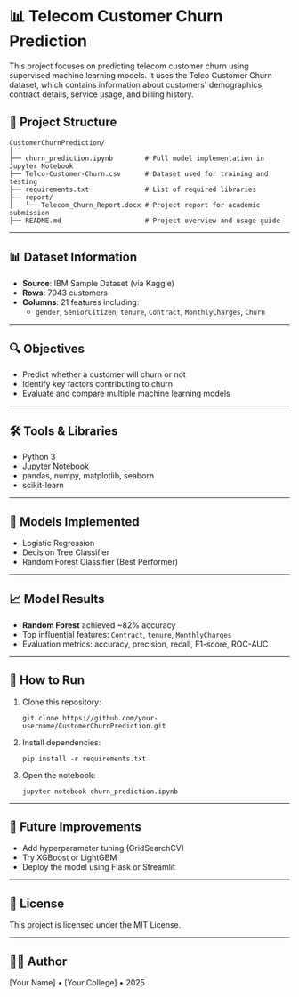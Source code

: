 # 📊 Telecom Customer Churn Prediction

This project focuses on predicting telecom customer churn using supervised machine learning models. It uses the Telco Customer Churn dataset, which contains information about customers' demographics, contract details, service usage, and billing history.

## 📁 Project Structure

```
CustomerChurnPrediction/
│
├── churn_prediction.ipynb        # Full model implementation in Jupyter Notebook
├── Telco-Customer-Churn.csv      # Dataset used for training and testing
├── requirements.txt              # List of required libraries
├── report/
│   └── Telecom_Churn_Report.docx # Project report for academic submission
├── README.md                     # Project overview and usage guide
```

---

## 📊 Dataset Information

- **Source**: IBM Sample Dataset (via Kaggle)
- **Rows**: 7043 customers
- **Columns**: 21 features including:
  - `gender`, `SeniorCitizen`, `tenure`, `Contract`, `MonthlyCharges`, `Churn`

---

## 🔍 Objectives

- Predict whether a customer will churn or not
- Identify key factors contributing to churn
- Evaluate and compare multiple machine learning models

---

## 🛠️ Tools & Libraries

- Python 3
- Jupyter Notebook
- pandas, numpy, matplotlib, seaborn
- scikit-learn

---

## 🤖 Models Implemented

- Logistic Regression
- Decision Tree Classifier
- Random Forest Classifier (Best Performer)

---

## 📈 Model Results

- **Random Forest** achieved ~82% accuracy
- Top influential features: `Contract`, `tenure`, `MonthlyCharges`
- Evaluation metrics: accuracy, precision, recall, F1-score, ROC-AUC

---

## 🚀 How to Run

1. Clone this repository:
   ```
   git clone https://github.com/your-username/CustomerChurnPrediction.git
   ```

2. Install dependencies:
   ```
   pip install -r requirements.txt
   ```

3. Open the notebook:
   ```
   jupyter notebook churn_prediction.ipynb
   ```

---

## 📌 Future Improvements

- Add hyperparameter tuning (GridSearchCV)
- Try XGBoost or LightGBM
- Deploy the model using Flask or Streamlit

---

## 📃 License

This project is licensed under the MIT License.

---

## 👨‍💻 Author

[Your Name] • [Your College] • 2025

